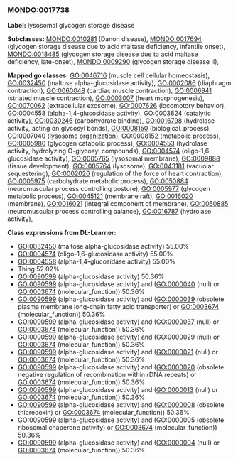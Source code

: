 
### [MONDO:0017738](http://purl.obolibrary.org/obo/MONDO_0017738)
**Label:** lysosomal glycogen storage disease

**Subclasses:** [MONDO:0010281](http://purl.obolibrary.org/obo/MONDO_0010281) (Danon disease), [MONDO:0017694](http://purl.obolibrary.org/obo/MONDO_0017694) (glycogen storage disease due to acid maltase deficiency, infantile onset), [MONDO:0018485](http://purl.obolibrary.org/obo/MONDO_0018485) (glycogen storage disease due to acid maltase deficiency, late-onset), [MONDO:0009290](http://purl.obolibrary.org/obo/MONDO_0009290) (glycogen storage disease II), 

**Mapped go classes:** [GO:0046716](http://purl.obolibrary.org/obo/GO_0046716) (muscle cell cellular homeostasis), [GO:0032450](http://purl.obolibrary.org/obo/GO_0032450) (maltose alpha-glucosidase activity), [GO:0002086](http://purl.obolibrary.org/obo/GO_0002086) (diaphragm contraction), [GO:0060048](http://purl.obolibrary.org/obo/GO_0060048) (cardiac muscle contraction), [GO:0006941](http://purl.obolibrary.org/obo/GO_0006941) (striated muscle contraction), [GO:0003007](http://purl.obolibrary.org/obo/GO_0003007) (heart morphogenesis), [GO:0070062](http://purl.obolibrary.org/obo/GO_0070062) (extracellular exosome), [GO:0007626](http://purl.obolibrary.org/obo/GO_0007626) (locomotory behavior), [GO:0004558](http://purl.obolibrary.org/obo/GO_0004558) (alpha-1,4-glucosidase activity), [GO:0003824](http://purl.obolibrary.org/obo/GO_0003824) (catalytic activity), [GO:0030246](http://purl.obolibrary.org/obo/GO_0030246) (carbohydrate binding), [GO:0016798](http://purl.obolibrary.org/obo/GO_0016798) (hydrolase activity, acting on glycosyl bonds), [GO:0008150](http://purl.obolibrary.org/obo/GO_0008150) (biological_process), [GO:0007040](http://purl.obolibrary.org/obo/GO_0007040) (lysosome organization), [GO:0008152](http://purl.obolibrary.org/obo/GO_0008152) (metabolic process), [GO:0005980](http://purl.obolibrary.org/obo/GO_0005980) (glycogen catabolic process), [GO:0004553](http://purl.obolibrary.org/obo/GO_0004553) (hydrolase activity, hydrolyzing O-glycosyl compounds), [GO:0004574](http://purl.obolibrary.org/obo/GO_0004574) (oligo-1,6-glucosidase activity), [GO:0005765](http://purl.obolibrary.org/obo/GO_0005765) (lysosomal membrane), [GO:0009888](http://purl.obolibrary.org/obo/GO_0009888) (tissue development), [GO:0005764](http://purl.obolibrary.org/obo/GO_0005764) (lysosome), [GO:0043181](http://purl.obolibrary.org/obo/GO_0043181) (vacuolar sequestering), [GO:0002026](http://purl.obolibrary.org/obo/GO_0002026) (regulation of the force of heart contraction), [GO:0005975](http://purl.obolibrary.org/obo/GO_0005975) (carbohydrate metabolic process), [GO:0050884](http://purl.obolibrary.org/obo/GO_0050884) (neuromuscular process controlling posture), [GO:0005977](http://purl.obolibrary.org/obo/GO_0005977) (glycogen metabolic process), [GO:0045121](http://purl.obolibrary.org/obo/GO_0045121) (membrane raft), [GO:0016020](http://purl.obolibrary.org/obo/GO_0016020) (membrane), [GO:0016021](http://purl.obolibrary.org/obo/GO_0016021) (integral component of membrane), [GO:0050885](http://purl.obolibrary.org/obo/GO_0050885) (neuromuscular process controlling balance), [GO:0016787](http://purl.obolibrary.org/obo/GO_0016787) (hydrolase activity), 

**Class expressions from DL-Learner:**

- [GO:0032450](http://purl.obolibrary.org/obo/GO_0032450) (maltose alpha-glucosidase activity) 55.00%
- [GO:0004574](http://purl.obolibrary.org/obo/GO_0004574) (oligo-1,6-glucosidase activity) 55.00%
- [GO:0004558](http://purl.obolibrary.org/obo/GO_0004558) (alpha-1,4-glucosidase activity) 55.00%
- Thing 52.02%
- [GO:0090599](http://purl.obolibrary.org/obo/GO_0090599) (alpha-glucosidase activity) 50.36%
- [GO:0090599](http://purl.obolibrary.org/obo/GO_0090599) (alpha-glucosidase activity) and ([GO:0000040](http://purl.obolibrary.org/obo/GO_0000040) (null) or [GO:0003674](http://purl.obolibrary.org/obo/GO_0003674) (molecular_function)) 50.36%
- [GO:0090599](http://purl.obolibrary.org/obo/GO_0090599) (alpha-glucosidase activity) and ([GO:0000039](http://purl.obolibrary.org/obo/GO_0000039) (obsolete plasma membrane long-chain fatty acid transporter) or [GO:0003674](http://purl.obolibrary.org/obo/GO_0003674) (molecular_function)) 50.36%
- [GO:0090599](http://purl.obolibrary.org/obo/GO_0090599) (alpha-glucosidase activity) and ([GO:0000037](http://purl.obolibrary.org/obo/GO_0000037) (null) or [GO:0003674](http://purl.obolibrary.org/obo/GO_0003674) (molecular_function)) 50.36%
- [GO:0090599](http://purl.obolibrary.org/obo/GO_0090599) (alpha-glucosidase activity) and ([GO:0000029](http://purl.obolibrary.org/obo/GO_0000029) (null) or [GO:0003674](http://purl.obolibrary.org/obo/GO_0003674) (molecular_function)) 50.36%
- [GO:0090599](http://purl.obolibrary.org/obo/GO_0090599) (alpha-glucosidase activity) and ([GO:0000021](http://purl.obolibrary.org/obo/GO_0000021) (null) or [GO:0003674](http://purl.obolibrary.org/obo/GO_0003674) (molecular_function)) 50.36%
- [GO:0090599](http://purl.obolibrary.org/obo/GO_0090599) (alpha-glucosidase activity) and ([GO:0000020](http://purl.obolibrary.org/obo/GO_0000020) (obsolete negative regulation of recombination within rDNA repeats) or [GO:0003674](http://purl.obolibrary.org/obo/GO_0003674) (molecular_function)) 50.36%
- [GO:0090599](http://purl.obolibrary.org/obo/GO_0090599) (alpha-glucosidase activity) and ([GO:0000013](http://purl.obolibrary.org/obo/GO_0000013) (null) or [GO:0003674](http://purl.obolibrary.org/obo/GO_0003674) (molecular_function)) 50.36%
- [GO:0090599](http://purl.obolibrary.org/obo/GO_0090599) (alpha-glucosidase activity) and ([GO:0000008](http://purl.obolibrary.org/obo/GO_0000008) (obsolete thioredoxin) or [GO:0003674](http://purl.obolibrary.org/obo/GO_0003674) (molecular_function)) 50.36%
- [GO:0090599](http://purl.obolibrary.org/obo/GO_0090599) (alpha-glucosidase activity) and ([GO:0000005](http://purl.obolibrary.org/obo/GO_0000005) (obsolete ribosomal chaperone activity) or [GO:0003674](http://purl.obolibrary.org/obo/GO_0003674) (molecular_function)) 50.36%
- [GO:0090599](http://purl.obolibrary.org/obo/GO_0090599) (alpha-glucosidase activity) and ([GO:0000004](http://purl.obolibrary.org/obo/GO_0000004) (null) or [GO:0003674](http://purl.obolibrary.org/obo/GO_0003674) (molecular_function)) 50.36%


